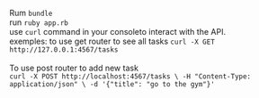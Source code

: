 Rum `bundle` </br>
run `ruby app.rb` </br>
use `curl` command in your consoleto interact with the API.  </br>
  exemples: 
to use get router to see all tasks 
   `curl -X GET http://127.0.0.1:4567/tasks`
</br> </br>
To use post router to add new task </br>
`curl -X POST http://localhost:4567/tasks \
     -H "Content-Type: application/json" \
     -d '{"title": "go to the gym"}'`

